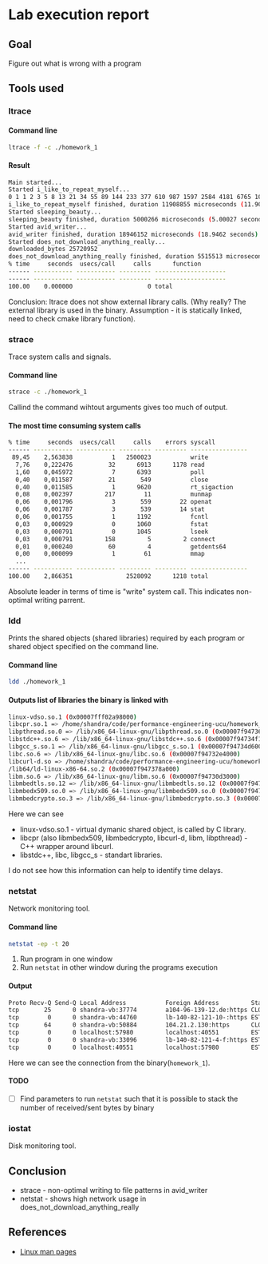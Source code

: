 # Lab execution report

## Goal

Figure out what is wrong with a program

## Tools used

### ltrace

#### Command line

```bash
ltrace -f -c ./homework_1
```

#### Result

```bash
Main started...
Started i_like_to_repeat_myself...
0 1 1 2 3 5 8 13 21 34 55 89 144 233 377 610 987 1597 2584 4181 6765 10946 17711 28657 46368 75025 121393 196418 317811 514229 832040 1346269 2178309 3524578 5702887 9227465 14930352 24157817 39088169 63245986 102334155 165580141 267914296 433494437 701408733 
i_like_to_repeat_myself finished, duration 11908855 microseconds (11.9089 seconds)
Started sleeping_beauty...
sleeping_beauty finished, duration 5000266 microseconds (5.00027 seconds)
Started avid_writer...
avid_writer finished, duration 18946152 microseconds (18.9462 seconds)
Started does_not_download_anything_really...
downloaded_bytes 25720952
does_not_download_anything_really finished, duration 5515513 microseconds (5.51551 seconds)
% time     seconds  usecs/call     calls      function
------ ----------- ----------- --------- --------------------
------ ----------- ----------- --------- --------------------
100.00    0.000000                     0 total
```

Conclusion: ltrace does not show external library calls. (Why really? The external library is used in the binary. Assumption - it is statically linked, need to check cmake library function).

### strace

Trace system calls and signals.

#### Command line

```bash
strace -c ./homework_1
```

Callind the command wihtout arguments gives too much of output.

#### The most time consuming system calls

```bash
% time     seconds  usecs/call     calls    errors syscall
------ ----------- ----------- --------- --------- ----------------
 89,45    2,563838           1   2500023           write
  7,76    0,222476          32      6913      1178 read
  1,60    0,045972           7      6393           poll
  0,40    0,011587          21       549           close
  0,40    0,011585           1      9620           rt_sigaction
  0,08    0,002397         217        11           munmap
  0,06    0,001796           3       559        22 openat
  0,06    0,001787           3       539        14 stat
  0,06    0,001755           1      1192           fcntl
  0,03    0,000929           0      1060           fstat
  0,03    0,000791           0      1045           lseek
  0,03    0,000791         158         5         2 connect
  0,01    0,000240          60         4           getdents64
  0,00    0,000099           1        61           mmap
  ...
------ ----------- ----------- --------- --------- ----------------
100.00    2,866351               2528092      1218 total
```

Absolute leader in terms of time is "write" system call. This indicates non-optimal writing parrent.

### ldd

Prints the shared objects (shared libraries) required by each program or shared object specified on the command line.

#### Command line

```bash
ldd ./homework_1
```

#### Outputs list of libraries the binary is linked with

```bash
linux-vdso.so.1 (0x00007fff02a98000)
libcpr.so.1 => /home/shandra/code/performance-engineering-ucu/homework_1/build/_deps/cpr-build/cpr/libcpr.so.1 (0x00007f9473707000)
libpthread.so.0 => /lib/x86_64-linux-gnu/libpthread.so.0 (0x00007f94736d3000)
libstdc++.so.6 => /lib/x86_64-linux-gnu/libstdc++.so.6 (0x00007f94734f1000)
libgcc_s.so.1 => /lib/x86_64-linux-gnu/libgcc_s.so.1 (0x00007f94734d6000)
libc.so.6 => /lib/x86_64-linux-gnu/libc.so.6 (0x00007f94732e4000)
libcurl-d.so => /home/shandra/code/performance-engineering-ucu/homework_1/build/_deps/curl-build/lib/libcurl-d.so (0x00007f9473222000)
/lib64/ld-linux-x86-64.so.2 (0x00007f947378a000)
libm.so.6 => /lib/x86_64-linux-gnu/libm.so.6 (0x00007f94730d3000)
libmbedtls.so.12 => /lib/x86_64-linux-gnu/libmbedtls.so.12 (0x00007f94730a4000)
libmbedx509.so.0 => /lib/x86_64-linux-gnu/libmbedx509.so.0 (0x00007f9473083000)
libmbedcrypto.so.3 => /lib/x86_64-linux-gnu/libmbedcrypto.so.3 (0x00007f9473020000)
```

Here we can see

- linux-vdso.so.1 - virtual dymanic shared object, is called by C library.
- libcpr (also libmbedx509, libmbedcrypto, libcurl-d, libm, libpthread) - C++ wrapper around libcurl.
- libstdc++, libc, libgcc_s - standart libraries.

I do not see how this information can help to identify time delays.

### netstat

Network monitoring tool.

#### Command line

```bash
netstat -ep -t 20
```

1. Run program in one window
2. Run `netstat` in other window during the programs execution

#### Output

```bash
Proto Recv-Q Send-Q Local Address           Foreign Address         State       User       Inode      PID/Program name    
tcp       25      0 shandra-vb:37774        a104-96-139-12.de:https CLOSE_WAIT  shandra    32976      1364/Code --standar 
tcp        0      0 shandra-vb:44760        lb-140-82-121-10-:https ESTABLISHED shandra    41177      2439/./homework_1   
tcp       64      0 shandra-vb:50884        104.21.2.130:https      CLOSE_WAIT  shandra    32995      1364/Code --standar 
tcp        0      0 localhost:57980         localhost:40551         ESTABLISHED shandra    41160      2439/./homework_1   
tcp        0      0 shandra-vb:33096        lb-140-82-121-4-f:https ESTABLISHED shandra    41170      2439/./homework_1   
tcp        0      0 localhost:40551         localhost:57980         ESTABLISHED shandra    41161      2439/./homework_1
```

Here we can see the connection from the binary(`homework_1`).

#### TODO

- [ ]  Find parameters to run `netstat` such that it is possible to stack the number of received/sent bytes by binary

### iostat

Disk monitoring tool.

## Conclusion

- strace - non-optimal writing to file patterns in avid_writer
- netstat - shows high network usage in does_not_download_anything_really

## References

- [Linux man pages](https://man7.org/linux/man-page)